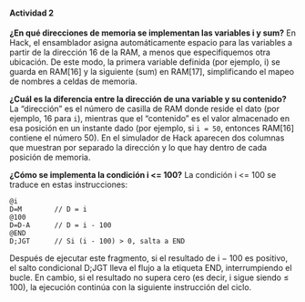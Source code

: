 #### Actividad 2

**¿En qué direcciones de memoria se implementan las variables i y sum?**
En Hack, el ensamblador asigna automáticamente espacio para las variables a partir de la dirección 16 de la RAM, a menos que especifiquemos otra ubicación. De este modo, la primera variable definida (por ejemplo, i) se guarda en RAM\[16] y la siguiente (sum) en RAM\[17], simplificando el mapeo de nombres a celdas de memoria.

**¿Cuál es la diferencia entre la dirección de una variable y su contenido?**
La “dirección” es el número de casilla de RAM donde reside el dato (por ejemplo, 16 para `i`), mientras que el “contenido” es el valor almacenado en esa posición en un instante dado (por ejemplo, si `i = 50`, entonces RAM\[16] contiene el número 50). En el simulador de Hack aparecen dos columnas que muestran por separado la dirección y lo que hay dentro de cada posición de memoria.

**¿Cómo se implementa la condición i <= 100?**
La condición i <= 100 se traduce en estas instrucciones:

```
@i
D=M        // D = i
@100
D=D-A      // D = i - 100
@END
D;JGT      // Si (i - 100) > 0, salta a END
```

Después de ejecutar este fragmento, si el resultado de i − 100 es positivo, el salto condicional D;JGT lleva el flujo a la etiqueta END, interrumpiendo el bucle. En cambio, si el resultado no supera cero (es decir, i sigue siendo ≤ 100), la ejecución continúa con la siguiente instrucción del ciclo.
